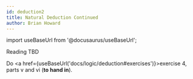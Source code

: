 ```yaml
---
id: deduction2
title: Natural Deduction Continued
author: Brian Howard
---
```

import useBaseUrl from '@docusaurus/useBaseUrl';

Reading TBD

Do <a href={useBaseUrl('docs/logic/deduction#exercises')}>exercise 4, parts v and vi</a> (**to hand in**).
